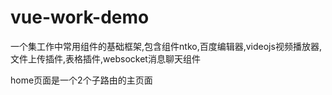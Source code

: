 # vue-work-demo
一个集工作中常用组件的基础框架,包含组件ntko,百度编辑器,videojs视频播放器,文件上传插件,表格插件,websocket消息聊天组件

home页面是一个2个子路由的主页面

